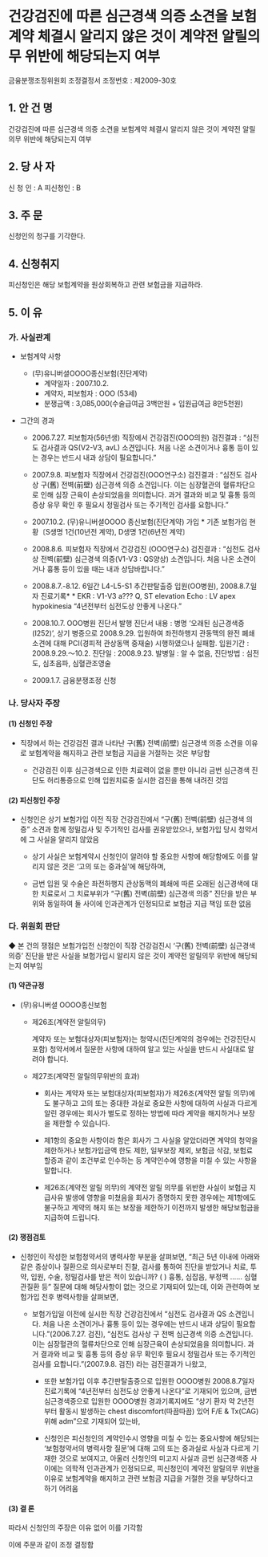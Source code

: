 # 건강검진에 따른 심근경색 의증 소견을 보험계약 체결시 알리지 않은 것이 계약전 알릴의무 위반에 해당되는지 여부

금융분쟁조정위원회 
조정결정서 
조정번호 : 제2009-30호

## 1. 안 건 명 
건강검진에 따른 심근경색 의증 소견을 보험계약 체결시 알리지 않은 것이 계약전 알릴의무 위반에 해당되는지 여부

## 2. 당 사 자 
신 청 인  :  A
피신청인  :  B

## 3. 주    문
신청인의 청구를 기각한다.

## 4. 신청취지 
피신청인은 해당 보험계약을 원상회복하고 관련 보험금을 지급하라. 

## 5. 이   유 
### 가. 사실관계 
* 보험계약 사항 
  * (무)유니버셜OOOO종신보험(진단계약)
      - 계약일자 : 2007.10.2. 
      - 계약자, 피보험자 : OOO (53세)
      - 분쟁금액 : 3,085,000(수술급여금 3백만원 + 입원급여금 8만5천원)

 * 그간의 경과
    - 2006.7.27.  피보험자(56년생) 직장에서 건강검진(OOO의원)
                 검진결과 : “심전도 검사결과 QS(V2-V3, avL) 소견입니다. 처음 나온 소견이거나 흉통 등이 있는 경우는 반드시 내과 상담이 필요합니다.”

    - 2007.9.8.  피보험자 직장에서 건강검진(OOO연구소)
                검진결과 : “심전도 검사상 구(舊) 전벽(前壁) 심근경색 의증 소견입니다. 이는 심장혈관의 혈류차단으로 인해 심장 근육이 손상되었음을 의미합니다. 과거 결과와 비교 및 흉통 등의 증상 유무 확인 후 필요시 정밀검사 또는 주기적인 검사를 요합니다.”

    - 2007.10.2. (무)유니버셜OOOO 종신보험(진단계약) 가입
                * 기존 보험가입 현황〔S생명 1건(10년전 계약), D생명 1건(6년전 계약〕

    - 2008.8.6.  피보험자 직장에서 건강검진 (OOO연구소)
                검진결과 : “심전도 검사상 전벽(前壁) 심근경색 의증(V1-V3 : QS양상) 소견입니다. 처음 나온 소견이거나 흉통 등이 있을 때는 내과 상담바랍니다.”

    - 2008.8.7.-8.12. 6일간 L4-L5-S1 추간판탈출증 입원(OO병원),        2008.8.7.일자 진료기록*
                    * EKR : V1-V3 a??? Q, ST elevation
                      Echo : LV apex hypokinesia
                      “4년전부터 심전도상 안좋게 나온다.”

    - 2008.10.7.  OOO병원 진단서 발행
                 진단서 내용 : 병명 ‘오래된 심근경색증(I252)’, 상기 병증으로 2008.9.29. 입원하여 좌전하행지 관동맥의 완전 폐쇄소견에 대해 PCI(경피적 관상동맥 중재술) 시행하였으나 실패함. 입원기간 : 2008.9.29.～10.2. 진단일 : 2008.9.23. 발병일 : 알 수 없음, 진단방법 : 심전도, 심초음파, 심혈관조영술

    - 2009.1.7.  금융분쟁조정 신청

### 나. 당사자 주장 

#### (1) 신청인 주장 
* 직장에서 하는 건강검진 결과 나타난 구(舊) 전벽(前壁) 심근경색 의증 소견을 이유로 보험계약을 해지하고 관련 보험금 지급을 거절하는 것은 부당함

  * 건강검진 이후 심근경색으로 인한 치료력이 없을 뿐만 아니라 금번 심근경색 진단도 허리통증으로 인해 입원치료중 실시한 검진을 통해 내려진 것임

#### (2) 피신청인 주장
* 신청인은 상기 보험가입 이전 직장 건강검진에서 “구(舊) 전벽(前壁) 심근경색 의증” 소견과 함께 정밀검사 및 주기적인 검사를 권유받았으나, 보험가입 당시 청약서에 그 사실을 알리지 않았음

  * 상기 사실은 보험계약시 신청인이 알려야 할 중요한 사항에 해당함에도 이를 알리지 않은 것은 ‘고의 또는 중과실’에 해당하며, 

  * 금번 입원 및 수술은 좌전하행지 관상동맥의 폐쇄에 따른 오래된 심근경색에 대한 치료로서 그 치료부위가 “구(舊) 전벽(前壁) 심근경색 의증” 진단을 받은 부위와 동일하여 둘 사이에 인과관계가 인정되므로 보험금 지급 책임 또한 없음

### 다. 위원회 판단
 ◆ 본 건의 쟁점은 보험가입전 신청인이 직장 건강검진시 ‘구(舊) 전벽(前壁) 심근경색 의증’ 진단을 받은 사실을 보험가입시 알리지 않은 것이 계약전 알릴의무 위반에 해당되는지 여부임 

#### (1) 약관규정  

* (무)유니버셜 OOOO종신보험

  * 제26조(계약전 알릴의무)

    계약자 또는 보험대상자(피보험자)는 청약시(진단계약의 경우에는 건강진단시 포함) 청약서에서 질문한 사항에 대하여 알고 있는 사실을 반드시 사실대로 알려야 합니다.

  * 제27조(계약전 알릴의무위반의 효과)

     - 회사는 계약자 또는 보험대상자(피보험자)가 제26조(계약전 알릴 의무)에도 불구하고 고의 또는 중대한 과실로 중요한 사항에 대하여 사실과 다르게 알린 경우에는 회사가 별도로 정하는 방법에 따라 계약을 해지하거나 보장을 제한할 수 있습니다.

     - 제1항의 중요한 사항이라 함은 회사가 그 사실을 알았더라면 계약의 청약을 제한하거나 보험가입금액 한도 제한, 일부보장 제외, 보험금 삭감, 보험료 할증과 같이 조건부로 인수하는 등 계약인수에 영향을 미칠 수 있는 사항을 말합니다.

    - 제26조(계약전 알릴 의무)의 계약전 알릴 의무를 위반한 사실이 보험금 지급사유 발생에 영향을 미쳤음을 회사가 증명하지 못한 경우에는 제1항에도 불구하고 계약의 해지 또는 보장을 제한하기 이전까지 발생한 해당보험금을 지급하여 드립니다.
  
#### (2) 쟁점검토  

* 신청인이 작성한 보험청약서의 병력사항 부분을 살펴보면, “최근 5년 이내에 아래와 같은 증상이나 질환으로 의사로부터 진찰, 검사를 통하여 진단을 받았거나 치료, 투약, 입원, 수술, 정밀검사를 받은 적이 있습니까? (  ) 흉통, 심잡음, 부정맥 ...... 심혈관질환 등” 질문에 대해 해당사항이 없는 것으로 기재되어 있는데, 이와 관련하여 보험가입 전후 병력사항을 살펴보면, 

  * 보험가입일 이전에 실시한 직장 건강검진에서 “심전도 검사결과 QS 소견입니다. 처음 나온 소견이거나 흉통 등이 있는 경우에는 반드시 내과 상담이 필요합니다.”(2006.7.27. 검진), “심전도 검사상 구 전벽 심근경색 의증 소견입니다. 이는 심장혈관의 혈류차단으로 인해 심장근육이 손상되었음을 의미합니다. 과거 결과와 비교 및 흉통 등의 증상 유무 확인후 필요시 정밀검사 또는 주기적인 검사를 요합니다.”(2007.9.8. 검진) 라는 검진결과가 나왔고, 

    - 또한 보험가입 이후 추간판탈출증으로 입원한 OOOO병원 2008.8.7일자 진료기록에 “4년전부터 심전도상 안좋게 나온다”로 기재되어 있으며, 금번 심근경색증으로 입원한 OOOO병원 경과기록지에도 “상기 환자 약 2년전부터 활동시 발생하는 chest discomfort(따끔따끔) 있어 F/E & Tx(CAG) 위해 adm”으로 기재되어 있는바, 

    - 신청인은 피신청인의 계약인수시 영향을 미칠 수 있는 중요사항에 해당되는 ‘보험청약서의 병력사항 질문’에 대해 고의 또는 중과실로 사실과 다르게 기재한 것으로 보여지고, 아울러 신청인의 미고지 사실과 금번 심근경색증 사이에는 의학적 인과관계가 인정되므로, 피신청인이 계약전 알릴의무 위반을 이유로 보험계약을 해지하고 관련 보험금 지급을 거절한 것을 부당하다고 하기 어려움


#### (3) 결 론

따라서 신청인의 주장은 이유 없어 이를 기각함

이에 주문과 같이 조정 결정함

